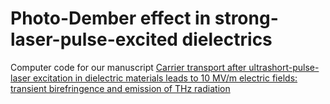 # Photo-Dember effect in strong-laser-pulse-excited dielectrics

Computer code for our manuscript [Carrier transport after ultrashort-pulse-laser excitation in dielectric materials leads to 10 MV/m electric fields: transient birefringence and emission of THz radiation](https://journals.aps.org/prb/abstract/10.1103/PhysRevB.109.L140304)
